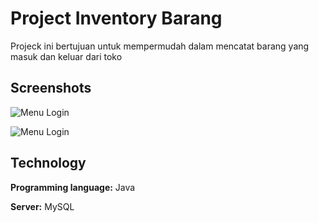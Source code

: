 # Project Inventory Barang

Projeck ini bertujuan untuk mempermudah dalam mencatat barang yang masuk dan keluar dari toko

## Screenshots

![Menu Login](./Interface\login.png)

![Menu Login](./Interface\Utama.png)

## Technology

**Programming language:** Java

**Server:** MySQL
